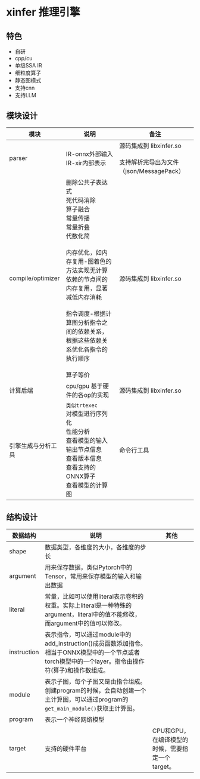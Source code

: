 # xinfer  推理引擎     
## 特色   
+ 自研  
+ cpp/cu
+ 单级SSA IR   
+ 细粒度算子   
+ 静态图模式         
+ 支持cnn
+ 支持LLM
  
## 模块设计    
|模块|说明|备注 |   
|--- |---|----|  
|parser | IR-onnx外部输入 <br>IR-xir内部表示 |源码集成到 libxinfer.so <br><br> 支持解析完导出为文件（json/MessagePack）|  
|compile/optimizer  |删除公共子表达式<br>死代码消除<br>算子融合<br>常量传播<br>常量折叠<br>代数化简<br><br>内存优化，如内存复用-图着色的方法实现无计算依赖的节点间的内存复用，显著减低内存消耗<br><br>指令调度-根据计算图分析指令之间的依赖关系，根据这些依赖关系优化各指令的执行顺序<br><br>算子等价| 源码集成到 libxinfer.so|     
|计算后端|cpu/gpu 基于硬件的各op的实现| 源码集成到 libxinfer.so |   
|引擎生成与分析工具 | `类似trtexec` <br>对模型进行序列化<br>性能分析<br>查看模型的输入输出节点信息<br>查看版本信息<br>查看支持的ONNX算子<br>查看模型的计算图 |命令行工具 |     
## 结构设计   
|数据结构  |说明|其他|  
|----     |--- |----|  
|shape| 数据类型，各维度的大小，各维度的步长||   
|argument|用来保存数据，类似Pytorch中的Tensor，常用来保存模型的输入和输出数据||   
|literal|常量，比如可以使用literal表示卷积的权重。实际上literal是一种特殊的argument，literal中的值不能修改，而argument中的值可以修改。||   
|instruction|表示指令，可以通过module中的add_instruction()成员函数添加指令。相当于ONNX模型中的一个节点或者torch模型中的一个layer。指令由操作符(算子)和操作数组成。||   
|module|表示子图，每个子图又是由指令组成。创建program的时候，会自动创建一个主计算图，可以通过program的 `get_main_module()`获取主计算图。|   |     
|program|表示一个神经网络模型||   
|target|支持的硬件平台|CPU和GPU，在编译模型的时候，需要指定一个target。|   |   


